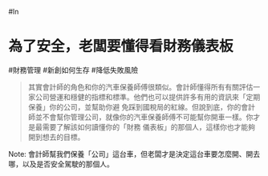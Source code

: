 #ln 

# 為了安全，老闆要懂得看財務儀表板
#財務管理 #新創如何生存 #降低失敗風險 

>其實會計師的角色和你的汽車保養師傅很類似。會計師懂得所有有關評估一家公司營運和穩健的指標和標準。他們也可以提供許多有用的資訊來「定期保養」你的公司，並幫助你避 免踩到國稅局的紅線。但說到底，你的會計師並不會幫你管理公司，就像你的汽車保養師傅不可能幫你開車一樣。你才是最需要了解該如何讀懂你的「財務 儀表板」的那個人，這樣你也才能夠開到想去的目標。
    
  Note: 會計師幫我們保養「公司」這台車，但老闆才是決定這台車要怎麼開、開去哪，以及是否安全駕駛的那個人。
